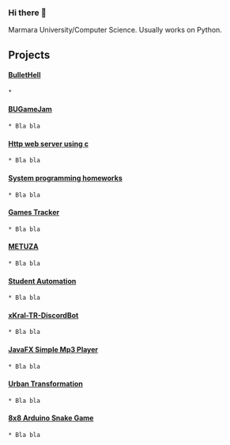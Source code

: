 ### Hi there 👋
  Marmara University/Computer Science. Usually works on Python.
<!--
**talhaucarr/talhaucarr** is a ✨ _special_ ✨ repository because its `README.md` (this file) appears on your GitHub profile.

Here are some ideas to get you started:

- 🔭 I’m currently working on ...
- 🌱 I’m currently learning ...
- 👯 I’m looking to collaborate on ...
- 🤔 I’m looking for help with ...
- 💬 Ask me about ...
- 📫 How to reach me: ...
- 😄 Pronouns: ...
- ⚡ Fun fact: ...
-->
## Projects
  #### [BulletHell](https://github.com/ozdeger/BulletHell)
    * 
  #### [BUGameJam](https://github.com/ozdeger/BUGameJam)
    * Bla bla
  #### [Http web server using c](https://github.com/talhaucarr/http-web-server-using-c)
    * Bla bla
  #### [System programming homeworks](https://github.com/talhaucarr/system-programming-homeworks)
    * Bla bla
  #### [Games Tracker](https://github.com/talhaucarr/games-tracker)
    * Bla bla
  #### [METUZA](https://github.com/talhaucarr/METUZA)
    * Bla bla
  #### [Student Automation](https://github.com/talhaucarr/-Student-Automation)
    * Bla bla
  #### [xKral-TR-DiscordBot](https://github.com/talhaucarr/xKral_Tr-DiscordBot)
    * Bla bla
  #### [JavaFX Simple Mp3 Player](https://github.com/talhaucarr/javafx-simple-mp3player)
    * Bla bla
  #### [Urban Transformation](https://github.com/talhaucarr/-Urban-Transformation)
    * Bla bla
  #### [8x8 Arduino Snake Game](https://github.com/talhaucarr/8x8-Arduino-Snake)
    * Bla bla
  
